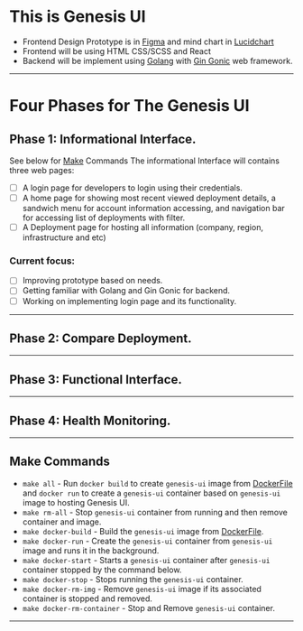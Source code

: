# This is Genesis UI
- Frontend Design Prototype is in [Figma](https://www.figma.com/proto/GDGvVKokVwKynybHWPbjE6/Untitled?node-id=5%3A3&scaling=min-zoom&page-id=0%3A1) and mind chart in [Lucidchart](https://lucid.app/lucidchart/e5da1084-1e8c-41da-809b-eff2d67a8e6f/edit?invitationId=inv_bb2468bf-30ef-4c63-a4b9-b37ea4e4a91d&referringApp=slack&page=0_0#)
- Frontend will be using HTML CSS/SCSS and React
- Backend will be implement using [Golang](https://golang.org/) with [Gin Gonic](https://github.com/gin-gonic/gin) web framework. 
---
# Four Phases for The Genesis UI

## Phase 1: Informational Interface.
See below for [Make](#make-commands) Commands
The informational Interface will contains three web pages:
- [ ] A login page for developers to login using their credentials.
- [ ] A home page for showing most recent viewed deployment details, a sandwich menu for account information accessing, and navigation bar for accessing list of deployments with filter.
- [ ] A Deployment page for hosting all information (company, region, infrastructure and etc)

### Current focus:
- [ ] Improving prototype based on needs.
- [ ] Getting familiar with Golang and Gin Gonic for backend.
- [ ] Working on implementing login page and its functionality.
---
## Phase 2: Compare Deployment.

---
## Phase 3: Functional Interface.

---
## Phase 4: Health Monitoring. 

---
## Make Commands
* `make all` - Run `docker build` to create `genesis-ui` image from [DockerFile](./Dockerfile) and `docker run` to create a `genesis-ui` container based on `genesis-ui` image to hosting Genesis UI.
* `make rm-all` - Stop `genesis-ui` container from running and then remove container and image.
* `make docker-build` - Build the `genesis-ui` image from [DockerFile](./Dockerfile).
* `make docker-run` - Create the `genesis-ui` container from `genesis-ui` image and runs it in the background.
* `make docker-start` - Starts a `genesis-ui` container after `genesis-ui` container stopped by the command below.
* `make docker-stop` - Stops running the `genesis-ui` container.
* `make docker-rm-img` - Remove `genesis-ui` image if its associated container is stopped and removed.
* `make docker-rm-container` - Stop and Remove `genesis-ui` container.
---